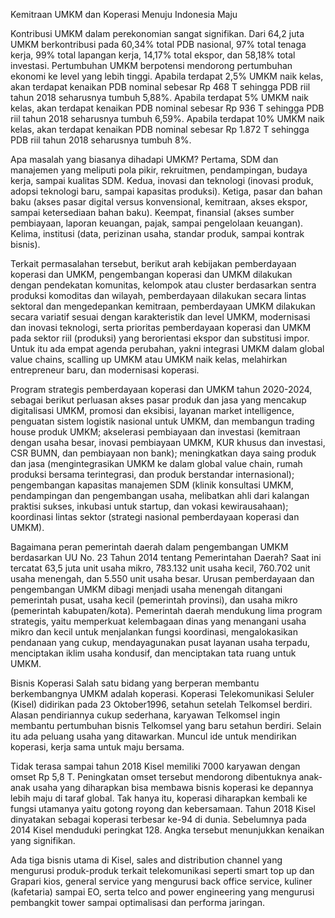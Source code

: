 Kemitraan UMKM dan Koperasi Menuju Indonesia Maju

Kontribusi UMKM dalam perekonomian sangat signifikan. Dari 64,2 juta UMKM berkontribusi pada 60,34% total PDB nasional, 97% total tenaga kerja, 99% total lapangan kerja, 14,17% total ekspor, dan 58,18% total investasi. Pertumbuhan UMKM berpotensi mendorong pertumbuhan ekonomi ke level yang lebih tinggi. Apabila terdapat 2,5% UMKM naik kelas, akan terdapat kenaikan PDB nominal sebesar Rp 468 T sehingga PDB riil tahun 2018 seharusnya tumbuh 5,88%. Apabila terdapat 5% UMKM naik kelas, akan terdapat kenaikan PDB nominal sebesar Rp 936 T sehingga PDB riil tahun 2018 seharusnya tumbuh 6,59%. Apabila terdapat 10% UMKM naik kelas, akan terdapat kenaikan PDB nominal sebesar Rp 1.872 T sehingga PDB riil tahun 2018 seharusnya tumbuh 8%.

Apa masalah yang biasanya dihadapi UMKM? Pertama, SDM dan manajemen yang meliputi pola pikir, rekruitmen, pendampingan, budaya kerja, sampai kualitas SDM. Kedua, inovasi dan teknologi (inovasi produk, adopsi teknologi baru, sampai kapasitas produksi). Ketiga, pasar dan bahan baku (akses pasar digital versus konvensional, kemitraan, akses ekspor, sampai ketersediaan bahan baku). Keempat, finansial (akses sumber pembiayaan, laporan keuangan, pajak, sampai pengelolaan keuangan). Kelima, institusi (data, perizinan usaha, standar produk, sampai kontrak bisnis).

Terkait permasalahan tersebut, berikut arah kebijakan pemberdayaan koperasi dan UMKM, pengembangan koperasi dan UMKM dilakukan dengan pendekatan komunitas, kelompok atau cluster berdasarkan sentra produksi komoditas dan wilayah, pemberdayaan dilakukan secara lintas sektoral dan mengedepankan kemitraan, pemberdayaan UMKM dilakukan secara variatif sesuai dengan karakteristik dan level UMKM, modernisasi dan inovasi teknologi, serta prioritas pemberdayaan koperasi dan UMKM pada sektor riil (produksi) yang berorientasi ekspor dan substitusi impor. Untuk itu ada empat agenda perubahan, yakni integrasi UMKM dalam global value chains, scalling up UMKM atau UMKM naik kelas, melahirkan entrepreneur baru, dan modernisasi koperasi.

Program strategis pemberdayaan koperasi dan UMKM tahun 2020-2024, sebagai berikut perluasan akses pasar produk dan jasa yang mencakup digitalisasi UMKM, promosi dan eksibisi, layanan market intelligence, penguatan sistem logistik nasional untuk UMKM, dan membangun trading house produk UMKM; akselerasi pembiayaan dan investasi (kemitraan dengan usaha besar, inovasi pembiayaan UMKM, KUR khusus dan investasi, CSR BUMN, dan pembiayaan non bank); meningkatkan daya saing produk dan jasa (mengintegrasikan UMKM ke dalam global value chain, rumah produksi bersama terintegrasi, dan produk berstandar internasional); pengembangan kapasitas manajemen SDM  (klinik konsultasi UMKM, pendampingan dan pengembangan usaha, melibatkan ahli dari kalangan praktisi sukses, inkubasi untuk startup, dan vokasi kewirausahaan); koordinasi lintas sektor (strategi nasional pemberdayaan koperasi dan UMKM).

Bagaimana peran pemerintah daerah dalam pengembangan UMKM berdasarkan UU No. 23 Tahun 2014 tentang Pemerintahan Daerah? Saat ini tercatat 63,5 juta unit usaha mikro, 783.132 unit usaha kecil, 760.702 unit usaha menengah, dan 5.550 unit usaha besar. Urusan pemberdayaan dan pengembangan UMKM dibagi menjadi usaha menengah ditangani pemerintah pusat, usaha kecil (pemerintah provinsi), dan usaha mikro (pemerintah kabupaten/kota). Pemerintah daerah mendukung lima program strategis, yaitu memperkuat kelembagaan dinas yang menangani usaha mikro dan kecil untuk menjalankan fungsi koordinasi, mengalokasikan pendanaan yang cukup, mendayagunakan pusat layanan usaha terpadu, menciptakan iklim usaha kondusif, dan menciptakan tata ruang untuk UMKM.

Bisnis Koperasi 
Salah satu bidang yang berperan membantu berkembangnya UMKM adalah koperasi. Koperasi Telekomunikasi Seluler (Kisel) didirikan pada 23 Oktober1996, setahun setelah Telkomsel berdiri. Alasan pendiriannya cukup sederhana, karyawan Telkomsel ingin membantu pertumbuhan bisnis Telkomsel yang baru setahun berdiri. Selain itu ada peluang usaha yang ditawarkan. Muncul ide untuk mendirikan koperasi, kerja sama untuk maju bersama.

Tidak terasa sampai tahun 2018 Kisel memiliki 7000 karyawan dengan omset Rp 5,8 T. Peningkatan omset tersebut mendorong dibentuknya anak-anak usaha yang diharapkan bisa membawa bisnis koperasi ke depannya lebih maju di taraf global. Tak hanya itu, koperasi diharapkan kembali ke fungsi utamanya yaitu gotong royong dan kebersamaan. Tahun 2018 Kisel dinyatakan sebagai koperasi terbesar ke-94 di dunia. Sebelumnya pada 2014 Kisel menduduki peringkat 128. Angka tersebut menunjukkan kenaikan yang signifikan.

Ada tiga bisnis utama di Kisel, sales and distribution channel yang mengurusi produk-produk terkait telekomunikasi seperti smart top up dan Grapari kios, general service yang mengurusi back office service, kuliner (kafetaria) sampai EO, serta telco and power engineering yang mengurusi pembangkit tower sampai optimalisasi dan performa jaringan. 
